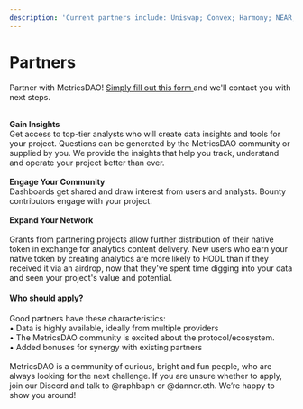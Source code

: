 ```yaml
---
description: 'Current partners include: Uniswap; Convex; Harmony; NEAR; Olympus; Messari'
---
```


# Partners

Partner with MetricsDAO! [Simply fill out this form ](https://docs.google.com/forms/d/e/1FAIpQLSdh5JDUp-7MSl-N-Mk\_4hNWmGdNRkpcdhzuLMbSP0ef9f094Q/viewform)and we'll contact you with next steps.&#x20;

\
**Gain Insights**\
Get access to top-tier analysts who will create data insights and tools for your project. Questions can be generated by the MetricsDAO community or supplied by you. We provide the insights that help you track, understand and operate your project better than ever.\
\
**Engage Your Community**\
Dashboards get shared and draw interest from users and analysts. Bounty contributors engage with your project.\
\
**Expand Your Network**\
\
Grants from partnering projects allow further distribution of their native token in exchange for analytics content delivery. New users who earn your native token by creating analytics are more likely to HODL than if they received it via an airdrop, now that they've spent time digging into your data and seen your project's value and potential.

#### Who should apply? <a href="#text13" id="text13"></a>

Good partners have these characteristics:\
• Data is highly available, ideally from multiple providers\
• The MetricsDAO community is excited about the protocol/ecosystem.\
• Added bonuses for synergy with existing partners\
\
MetricsDAO is a community of curious, bright and fun people, who are always looking for the next challenge. If you are unsure whether to apply, join our Discord and talk to @raphbaph or @danner.eth. We’re happy to show you around!
